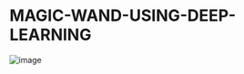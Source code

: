 # MAGIC-WAND-USING-DEEP-LEARNING
![image](https://github.com/user-attachments/assets/85678784-a586-4240-bb33-2036078e4a82)
